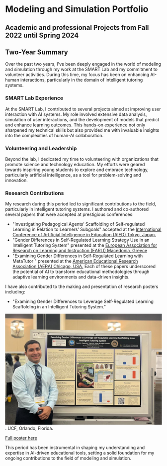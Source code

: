 # Modeling and Simulation Portfolio
## Academic and professional Projects from Fall 2022 until Spring 2024

## Two-Year Summary

Over the past two years, I've been deeply engaged in the world of modeling and simulation through my work at the SMART Lab and my commitment to volunteer activities. During this time, my focus has been on enhancing AI-human interactions, particularly in the domain of intelligent tutoring systems.

### SMART Lab Experience
At the SMART Lab, I contributed to several projects aimed at improving user interaction with AI systems. My role involved extensive data analysis, simulation of user interactions, and the development of models that predict and enhance learning outcomes. This hands-on experience not only sharpened my technical skills but also provided me with invaluable insights into the complexities of human-AI collaboration.

### Volunteering and Leadership
Beyond the lab, I dedicated my time to volunteering with organizations that promote science and technology education. My efforts were geared towards inspiring young students to explore and embrace technology, particularly artificial intelligence, as a tool for problem-solving and innovation.

### Research Contributions
My research during this period led to significant contributions to the field, particularly in intelligent tutoring systems. I authored and co-authored several papers that were accepted at prestigious conferences:

- "Investigating Pedagogical Agents’ Scaffolding of Self-regulated Learning in Relation to Learners’ Subgoals" accepted at the [International Conference of Artificial Intelligence in Education (AIED) Tokyo, Japan. ](./Papers_and_Presentations/AIED.docx)
- "Gender Differences in Self-Regulated Learning Strategy Use in an Intelligent Tutoring System" presented at the [European Association for Research on Learning and Instruction (EARLI) Macedonia, Greece](./Papers_and_Presentations/EARLI.docx) 
- "Examining Gender Differences in Self-Regulated Learning with MetaTutor " presented at the [American Educational Research Association (AERA) Chicago, USA.](./Papers_and_Presentations/AERA.docx)
Each of these papers underscored the potential of AI to transform educational methodologies through adaptive learning environments and data-driven insights.

I have also contributed to the making and presentation of research posters including:

- "Examining Gender Differences to Leverage Self-Regulated Learning Scaffolding in an Intelligent Tutoring System."

![*Poster Presentation*](Images/Poster_presentation.jpg) . UCF, Orlando, Florida. 

[Full poster here](Images/Poster.png)

This period has been instrumental in shaping my understanding and expertise in AI-driven educational tools, setting a solid foundation for my ongoing contributions to the field of modeling and simulation.
